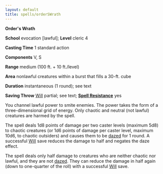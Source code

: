 ```yaml
---
layout: default
title: spells/orderSWrath
---
```

 **Order's Wrath**

**School** evocation [lawful]; **Level** cleric 4

**Casting Time** 1 standard action

**Components** V, S

**Range** medium (100 ft. + 10 ft./level)

**Area** nonlawful creatures within a burst that fills a 30-ft. cube

**Duration** instantaneous (1 round); see text

**Saving Throw** [Will](../combat#_will) partial; see text; **[Spell Resistance](../glossary#_spell-resistance)** yes

You channel lawful power to smite enemies. The power takes the form of a three-dimensional grid of energy. Only chaotic and neutral (not lawful) creatures are harmed by the spell.

The spell deals 1d8 points of damage per two caster levels (maximum 5d8) to chaotic creatures (or 1d6 points of damage per caster level, maximum 10d6, to chaotic outsiders) and causes them to be [dazed](../glossary#_dazed) for 1 round. A successful [Will](../combat#_will) save reduces the damage to half and negates the daze effect.

The spell deals only half damage to creatures who are neither chaotic nor lawful, and they are not [dazed](../glossary#_dazed). They can reduce the damage in half again (down to one-quarter of the roll) with a successful [Will](../combat#_will) save.


